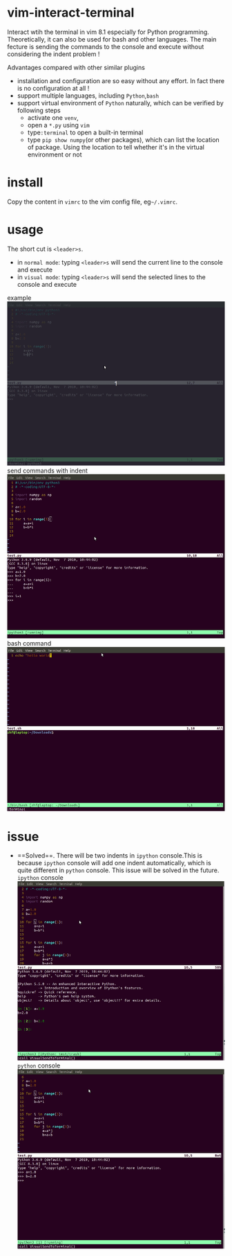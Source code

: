# vim-interact-terminal
Interact wtih the terminal in vim 8.1 especially for Python programming. Theoretically, it can also be used for bash and other languages. The main fecture is sending the commands to the console and execute without considering the indent problem !

Advantages compared with other similar plugins
- installation and configuration are so easy without any effort. In fact there is no configuration at all !
- support multiple languages, including `Python`,`bash`
- support virtual environment of `Python` naturally, which can be verified by following steps
	- activate one `venv`,
	- open a `*.py` using `vim`
	- type`:terminal` to open a built-in terminal
	- type `pip show numpy`(or other packages), which can list the location of package. Using the location to tell whether it's in the virtual environment or not

# install
Copy the content in `vimrc` to the vim config file, eg`~/.vimrc`.

# usage
The short cut is `<leader>s`.
- in `normal mode`: typing `<leader>s` will send the current line to the console and execute
- in `visual mode`: typing `<leader>s` will send the selected lines to the console and execute

example
![1gif](./pic/1.gif)
send commands with indent
![2gif](./pic/2.gif)
bash command
![3](./pic/3.gif)

# issue
- ==Solved==. There will be two indents in `ipython` console.This is because `ipython` console will add one indent automatically, which is quite different in `python` console. This issue will be solved in the future. 
`ipython` console
![5](./pic/5.gif)
`python` console
![6](./pic/6.gif)

